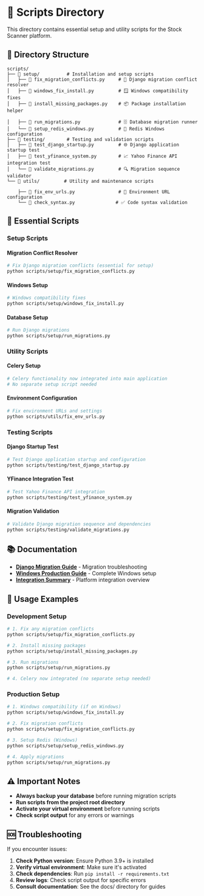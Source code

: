 # 🔧 Scripts Directory

This directory contains essential setup and utility scripts for the Stock Scanner platform.

## 📁 Directory Structure

```
scripts/
├── 📁 setup/          # Installation and setup scripts
│   ├── 📄 fix_migration_conflicts.py     # 🔧 Django migration conflict resolver
│   ├── 📄 windows_fix_install.py         # 🪟 Windows compatibility fixes
│   ├── 📄 install_missing_packages.py    # 📦 Package installation helper

│   ├── 📄 run_migrations.py              # 🗄️ Database migration runner
│   └── 📄 setup_redis_windows.py         # 🔴 Redis Windows configuration
├── 📁 testing/        # Testing and validation scripts
│   ├── 📄 test_django_startup.py         # 🌐 Django application startup test
│   ├── 📄 test_yfinance_system.py        # 📈 Yahoo Finance API integration test
│   └── 📄 validate_migrations.py         # 🔍 Migration sequence validator
└── 📁 utils/         # Utility and maintenance scripts
    
    ├── 📄 fix_env_urls.py                # 🔧 Environment URL configuration
    └── 📄 check_syntax.py               # ✅ Code syntax validation
```

## 🚀 Essential Scripts

### Setup Scripts

#### Migration Conflict Resolver
```bash
# Fix Django migration conflicts (essential for setup)
python scripts/setup/fix_migration_conflicts.py
```

#### Windows Setup
```bash
# Windows compatibility fixes
python scripts/setup/windows_fix_install.py
```

#### Database Setup
```bash
# Run Django migrations
python scripts/setup/run_migrations.py
```

### Utility Scripts

#### Celery Setup
```bash
# Celery functionality now integrated into main application
# No separate setup script needed
```

#### Environment Configuration
```bash
# Fix environment URLs and settings
python scripts/utils/fix_env_urls.py
```

### Testing Scripts

#### Django Startup Test
```bash
# Test Django application startup and configuration
python scripts/testing/test_django_startup.py
```

#### YFinance Integration Test
```bash
# Test Yahoo Finance API integration
python scripts/testing/test_yfinance_system.py
```

#### Migration Validation
```bash
# Validate Django migration sequence and dependencies
python scripts/testing/validate_migrations.py
```

## 📚 Documentation

- **[Django Migration Guide](../docs/DJANGO_MIGRATION_GUIDE.md)** - Migration troubleshooting
- **[Windows Production Guide](../docs/WINDOWS_PRODUCTION_DEPLOYMENT_GUIDE.md)** - Complete Windows setup
- **[Integration Summary](../docs/INTEGRATION_SUMMARY.md)** - Platform integration overview

## 🔧 Usage Examples

### Development Setup
```bash
# 1. Fix any migration conflicts
python scripts/setup/fix_migration_conflicts.py

# 2. Install missing packages
python scripts/setup/install_missing_packages.py

# 3. Run migrations
python scripts/setup/run_migrations.py

# 4. Celery now integrated (no separate setup needed)
```

### Production Setup
```bash
# 1. Windows compatibility (if on Windows)
python scripts/setup/windows_fix_install.py

# 2. Fix migration conflicts
python scripts/setup/fix_migration_conflicts.py

# 3. Setup Redis (Windows)
python scripts/setup/setup_redis_windows.py

# 4. Apply migrations
python scripts/setup/run_migrations.py
```

## ⚠️ Important Notes

- **Always backup your database** before running migration scripts
- **Run scripts from the project root directory**
- **Activate your virtual environment** before running scripts
- **Check script output** for any errors or warnings

## 🆘 Troubleshooting

If you encounter issues:

1. **Check Python version**: Ensure Python 3.9+ is installed
2. **Verify virtual environment**: Make sure it's activated
3. **Check dependencies**: Run `pip install -r requirements.txt`
4. **Review logs**: Check script output for specific errors
5. **Consult documentation**: See the docs/ directory for guides